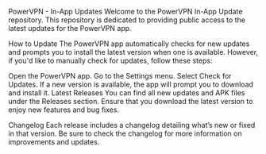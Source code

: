 PowerVPN - In-App Updates
Welcome to the PowerVPN In-App Update repository. This repository is dedicated to providing public access to the latest updates for the PowerVPN app.

How to Update
The PowerVPN app automatically checks for new updates and prompts you to install the latest version when one is available. However, if you'd like to manually check for updates, follow these steps:

Open the PowerVPN app.
Go to the Settings menu.
Select Check for Updates.
If a new version is available, the app will prompt you to download and install it.
Latest Releases
You can find all new updates and APK files under the Releases section. Ensure that you download the latest version to enjoy new features and bug fixes.

Changelog
Each release includes a changelog detailing what’s new or fixed in that version. Be sure to check the changelog for more information on improvements and updates.
